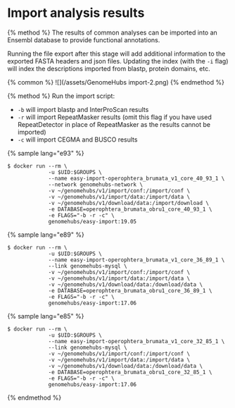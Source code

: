 # Import analysis results

{% method %}
The results of common analyses can be imported into an Ensembl database to provide functional annotations. 

Running the file export after this stage will add additional information to the exported FASTA headers and json files. Updating the index (with the `-i` flag) will index the descriptions imported from blastp, protein domains, etc.

{% common %}
![](/assets/GenomeHubs import-2.png)
{% endmethod %}


{% method %}
Run the import script:
* `-b` will import blastp and InterProScan results
* `-r` will import RepeatMasker results (omit this flag if you have used RepeatDetector in place of RepeatMasker as the results cannot be imported)
* `-c` will import CEGMA and BUSCO results

{% sample lang="e93" %}

```
$ docker run --rm \
             -u $UID:$GROUPS \
             --name easy-import-operophtera_brumata_v1_core_40_93_1 \
             --network genomehubs-network \
             -v ~/genomehubs/v1/import/conf:/import/conf \
             -v ~/genomehubs/v1/import/data:/import/data \
             -v ~/genomehubs/v1/download/data:/import/download \
             -e DATABASE=operophtera_brumata_obru1_core_40_93_1 \
             -e FLAGS="-b -r -c" \
             genomehubs/easy-import:19.05
```

{% sample lang="e89" %}
```
$ docker run --rm \
             -u $UID:$GROUPS \
             --name easy-import-operophtera_brumata_v1_core_36_89_1 \
             --link genomehubs-mysql \
             -v ~/genomehubs/v1/import/conf:/import/conf \
             -v ~/genomehubs/v1/import/data:/import/data \
             -v ~/genomehubs/v1/download/data:/download/data \
             -e DATABASE=operophtera_brumata_obru1_core_36_89_1 \
             -e FLAGS="-b -r -c" \
             genomehubs/easy-import:17.06
```

{% sample lang="e85" %}
```
$ docker run --rm \
             -u $UID:$GROUPS \
             --name easy-import-operophtera_brumata_v1_core_32_85_1 \
             --link genomehubs-mysql \
             -v ~/genomehubs/v1/import/conf:/import/conf \
             -v ~/genomehubs/v1/import/data:/import/data \
             -v ~/genomehubs/v1/download/data:/download/data \
             -e DATABASE=operophtera_brumata_obru1_core_32_85_1 \
             -e FLAGS="-b -r -c" \
             genomehubs/easy-import:17.06
```
{% endmethod %}


